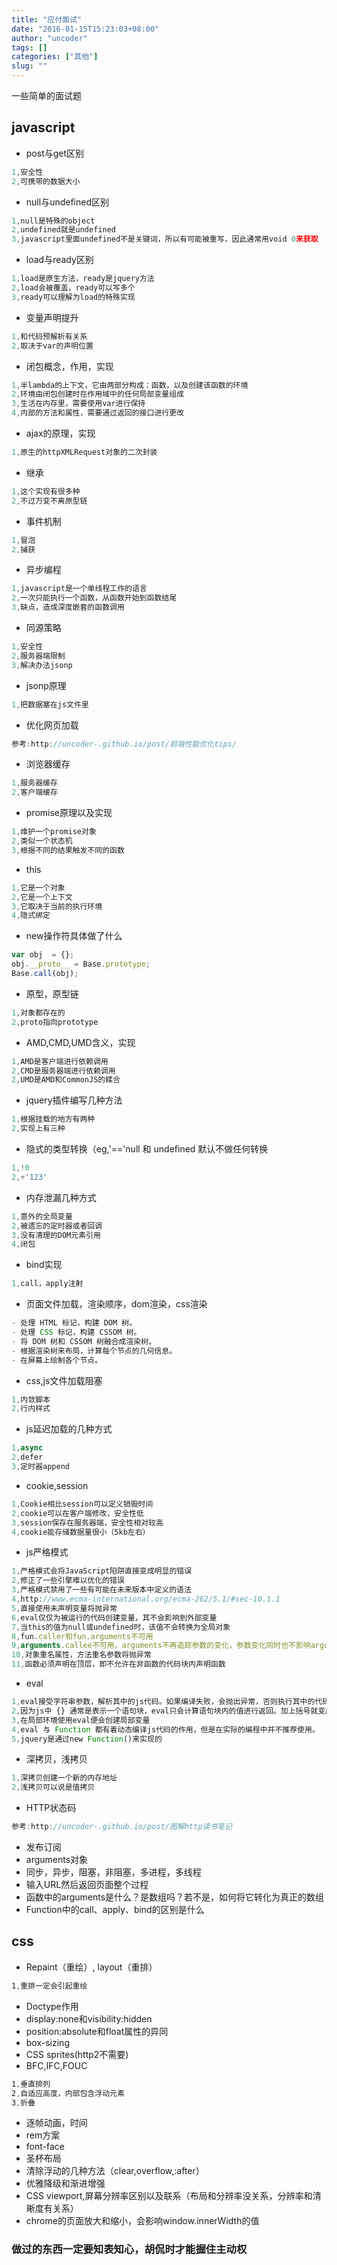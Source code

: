 ```yaml
---
title: "应付面试"
date: "2016-01-15T15:23:03+08:00"
author: "uncoder"
tags: []
categories: ["其他"]
slug: ""
---
```


一些简单的面试题
<!--more-->

<!-- javascript -->
## javascript
- post与get区别

``` javascript
1,安全性
2,可携带的数据大小

```
- null与undefined区别

``` javascript
1,null是特殊的object
2,undefined就是undefined
3,javascript里面undefined不是关键词，所以有可能被重写，因此通常用void 0来获取
```

- load与ready区别

``` javascript
1,load是原生方法，ready是jquery方法
2,load会被覆盖，ready可以写多个
3,ready可以理解为load的特殊实现

```
- 变量声明提升

``` javascript
1,和代码预解析有关系
2,取决于var的声明位置
```
- 闭包概念，作用，实现

``` javascript
1,半lambda的上下文，它由两部分构成：函数，以及创建该函数的环境
2,环境由闭包创建时在作用域中的任何局部变量组成
3,生活在内存里，需要使用var进行保持
4,内部的方法和属性，需要通过返回的接口进行更改
```
- ajax的原理，实现

``` javascript
1,原生的httpXMLRequest对象的二次封装
```
- 继承

``` javascript
1,这个实现有很多种
2,不过万变不离原型链
```
- 事件机制

``` javascript
1,冒泡
2,捕获
```
- 异步编程

``` javascript
1,javascript是一个单线程工作的语言
2,一次只能执行一个函数，从函数开始到函数结尾
3,缺点，造成深度嵌套的函数调用
```
- 同源策略

``` javascript
1,安全性
2,服务器端限制
3,解决办法jsonp
```
- jsonp原理

``` javascript
1,把数据塞在js文件里
```
- 优化网页加载

``` javascript
参考:http://uncoder-.github.io/post/前端性能优化tips/
```
- 浏览器缓存

``` javascript
1,服务器缓存
2,客户端缓存
```
- promise原理以及实现

``` javascript
1,维护一个promise对象
2,类似一个状态机
3,根据不同的结果触发不同的函数
```
- this

``` javascript
1,它是一个对象
2,它是一个上下文
3,它取决于当前的执行环境
4,隐式绑定
```
- new操作符具体做了什么

``` javascript
var obj  = {};
obj.__proto__ = Base.prototype;
Base.call(obj);
```
- 原型，原型链

``` javascript
1,对象都存在的
2,proto指向prototype
```
- AMD,CMD,UMD含义，实现

``` javascript
1,AMD是客户端进行依赖调用
2,CMD是服务器端进行依赖调用
2,UMD是AMD和CommonJS的糅合
```
- jquery插件编写几种方法

``` javascript
1,根据挂载的地方有两种
2,实现上有三种
```
- 隐式的类型转换（eg,'=='null 和 undefined 默认不做任何转换

``` javascript
1,!0
2,+'123'
```
- 内存泄漏几种方式

``` javascript
1,意外的全局变量
2,被遗忘的定时器或者回调
3,没有清理的DOM元素引用
4,闭包
```
- bind实现

``` javascript
1,call，apply注射
```
- 页面文件加载，渲染顺序，dom渲染，css渲染

``` javascript
- 处理 HTML 标记，构建 DOM 树。
- 处理 CSS 标记，构建 CSSOM 树。
- 将 DOM 树和 CSSOM 树融合成渲染树。
- 根据渲染树来布局，计算每个节点的几何信息。
- 在屏幕上绘制各个节点。
```
- css,js文件加载阻塞

``` javascript
1,内敛脚本
2,行内样式
```
- js延迟加载的几种方式

``` javascript
1,async
2,defer
3,定时器append
```
- cookie,session

``` javascript
1,Cookie相比session可以定义销毁时间
2,cookie可以在客户端修改，安全性低
3,session保存在服务器端，安全性相对较高
4,cookie能存储数据量很小（5kb左右）
```
- js严格模式

``` javascript
1,严格模式会将JavaScript陷阱直接变成明显的错误
2,修正了一些引擎难以优化的错误
3,严格模式禁用了一些有可能在未来版本中定义的语法
4,http://www.ecma-international.org/ecma-262/5.1/#sec-10.1.1
5,直接使用未声明变量将抛异常
6,eval仅仅为被运行的代码创建变量，其不会影响到外部变量
7,当this的值为null或undefined时，该值不会转换为全局对象
8,fun.caller和fun.arguments不可用
9,arguments.callee不可用，arguments不再追踪参数的变化，参数变化同时也不影响arguments
10,对象重名属性，方法重名参数将抛异常
11,函数必须声明在顶层，即不允许在非函数的代码块内声明函数
```
- eval

``` javascript
1,eval接受字符串参数，解析其中的js代码。如果编译失败，会抛出异常，否则执行其中的代码，计算返回值。
2,因为js中 {} 通常是表示一个语句块，eval只会计算语句块内的值进行返回。加上括号就变成一个整体的表达式。
3,在局部环境使用eval便会创建局部变量
4,eval 与 Function 都有着动态编译js代码的作用，但是在实际的编程中并不推荐使用。
5,jquery是通过new Function()来实现的
```
- 深拷贝，浅拷贝

``` javascript
1,深拷贝创建一个新的内存地址
2,浅拷贝可以说是值拷贝
```
- HTTP状态码

``` javascript
参考:http://uncoder-.github.io/post/图解http读书笔记
```
- 发布订阅
- arguments对象
- 同步，异步，阻塞，非阻塞，多进程，多线程
- 输入URL然后返回页面整个过程
- 函数中的arguments是什么？是数组吗？若不是，如何将它转化为真正的数组
- Function中的call、apply、bind的区别是什么

<!--  css -->
## css
- Repaint（重绘）, layout（重排）

``` css
1,重排一定会引起重绘
```
- Doctype作用
- display:none和visibility:hidden
- position:absolute和float属性的异同
- box-sizing
- CSS sprites(http2不需要)
- BFC,IFC,FOUC

``` css
1,垂直排列
2,自适应高度，内部包含浮动元素
3,折叠
```
- 逐帧动画，时间
- rem方案
- font-face
- 圣杯布局
- 清除浮动的几种方法（clear,overflow,:after）
- 优雅降级和渐进增强
- CSS viewport,屏幕分辨率区别以及联系（布局和分辨率没关系，分辨率和清晰度有关系）
- chrome的页面放大和缩小，会影响window.innerWidth的值
### 做过的东西一定要知表知心，胡侃时才能握住主动权
